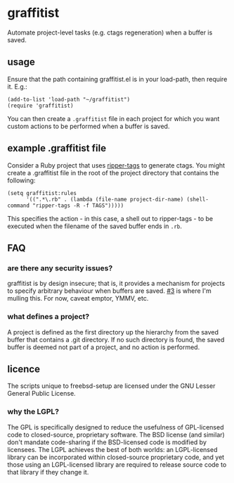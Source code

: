 # graffitist
Automate project-level tasks (e.g. ctags regeneration) when a buffer is saved.

## usage

Ensure that the path containing graffitist.el is in your load-path, then require it.  E.g.:

    (add-to-list 'load-path "~/graffitist")
    (require 'graffitist)

You can then create a `.graffitist` file in each project for which you want custom actions to be performed when a buffer is saved.

## example .graffitist file

Consider a Ruby project that uses [ripper-tags](https://github.com/tmm1/ripper-tags) to generate ctags.  You might create a .graffitist file in the root of the project directory that contains the following:

    (setq graffitist:rules
          '((".*\.rb" . (lambda (file-name project-dir-name) (shell-command "ripper-tags -R -f TAGS")))))

This specifies the action - in this case, a shell out to ripper-tags - to be executed when the filename of the saved buffer ends in `.rb`.

## FAQ

### are there any security issues?
graffitist is by design insecure; that is, it provides a mechanism for projects to specify arbitrary behaviour when buffers are saved.  [#3](https://github.com/duncan-bayne/graffitist/issues/3) is where I'm mulling this.  For now, caveat emptor, YMMV, etc.

### what defines a project?
A project is defined as the first directory up the hierarchy from the saved buffer that contains a .git directory.  If no such directory is found, the saved buffer is deemed not part of a project, and no action is performed.

## licence
The scripts unique to freebsd-setup are licensed under the GNU Lesser General Public License.

### why the LGPL?
The GPL is specifically designed to reduce the usefulness of GPL-licensed code to closed-source, proprietary software. The BSD license (and similar) don't mandate code-sharing if the BSD-licensed code is modified by licensees. The LGPL achieves the best of both worlds: an LGPL-licensed library can be incorporated within closed-source proprietary code, and yet those using an LGPL-licensed library are required to release source code to that library if they change it.
